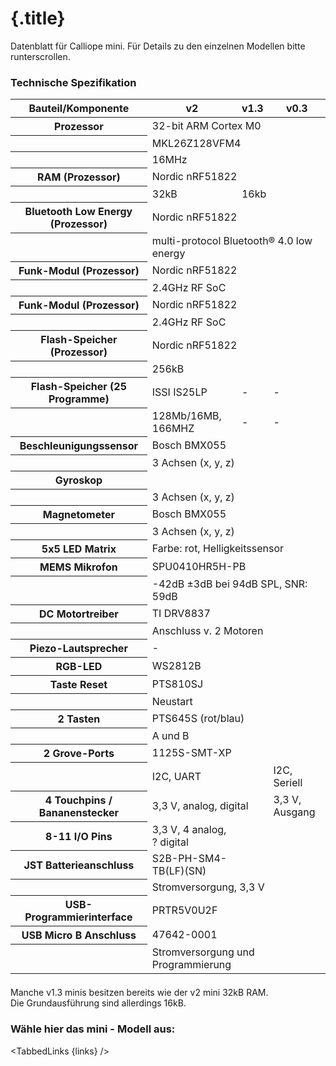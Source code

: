 
# {.title}

Datenblatt für Calliope mini. Für Details zu den einzelnen Modellen bitte runterscrollen.

### Technische Spezifikation

<table>
    <thead>
        <tr>
          <th>Bauteil/Komponente</th>
          <th>v2</th>
          <th>v1.3</th>
          <th>v0.3</th>
        </tr>
    </thead>
    <tbody>
        <tr>
          <th>Prozessor</th>
          <td colspan="3">32-bit ARM Cortex M0</td>
        </tr>
        <tr>
          <th></th>
          <td colspan="3">MKL26Z128VFM4</td>
        </tr>
        <tr>
          <th></th>
          <td colspan="3">16MHz</td>
        </tr>
        <tr>
          <th>RAM (Prozessor)</th>
          <td colspan="3">Nordic nRF51822</td>
        </tr>
        <tr>
          <th></th>
          <td>32kB</td>
          <td colspan="2">16kb</td>
        </tr>
        <tr>
          <th>Bluetooth Low Energy (Prozessor)</th>
          <td colspan="3">Nordic nRF51822</td>
        </tr>
        <tr>
          <th></th>
          <td colspan="3">multi-protocol Bluetooth® 4.0 low energy</td>
        </tr>
         <tr>
          <th>Funk-Modul (Prozessor)</th>
          <td colspan="3">Nordic nRF51822</td>
        </tr>
        <tr>
          <th></th>
          <td colspan="3">2.4GHz RF SoC</td>
        </tr>
        <tr>
          <th>Funk-Modul (Prozessor)</th>
          <td colspan="3">Nordic nRF51822</td>
        </tr>
        <tr>
          <th></th>
          <td colspan="3">2.4GHz RF SoC</td>
        </tr>
        <tr>
          <th>Flash-Speicher (Prozessor)</th>
          <td colspan="3">Nordic nRF51822</td>
        </tr>
        <tr>
          <th></th>
          <td colspan="3">256kB</td>
        </tr>
        <tr>
          <th>Flash-Speicher (25 Programme)</th>
          <td>ISSI IS25LP</td>
          <td>-</td>
          <td>-</td>
        </tr>
        <tr>
          <th></th>
          <td>128Mb/16MB, 166MHZ</td>
          <td>-</td>
          <td>-</td>
        </tr>
        <tr>
          <th>Beschleunigungssensor</th>
          <td colspan="3">Bosch BMX055</td>
        </tr>
        <tr>
          <th></th>
          <td colspan="3">3 Achsen (x, y, z)</td>
        </tr>
        <tr>
          <th>Gyroskop</th>
        </tr>
        <tr>
          <th></th>
          <td colspan="3">3 Achsen (x, y, z)</td>
        </tr>
        <tr>
          <th>Magnetometer</th>
          <td colspan="3">Bosch BMX055</td>
        </tr>
        <tr>
          <th></th>
          <td colspan="3">3 Achsen (x, y, z)</td>
        </tr>
         <tr>
          <th>5x5 LED Matrix</th>
          <td colspan="3">Farbe: rot, Helligkeitssensor</td>
        </tr><tr>
          <th>MEMS Mikrofon</th>
          <td colspan="3">SPU0410HR5H-PB</td>
        </tr>
        <tr>
          <th></th>
          <td colspan="3">-42dB ±3dB bei 94dB SPL, SNR: 59dB</td>
        </tr>
        <tr>
          <th>DC Motortreiber</th>
          <td colspan="3">TI DRV8837</td>
        </tr>
        <tr>
          <th></th>
          <td colspan="3">Anschluss v. 2 Motoren</td>
        </tr>
        <tr>
          <th>Piezo-Lautsprecher</th>
          <td>-</td>
        </tr>
        <tr>
          <th>RGB-LED</th>
          <td>WS2812B</td>
        </tr>
        <tr>
          <th>Taste Reset</th>
          <td colspan="3">PTS810SJ</td>
        </tr>
        <tr>
          <th></th>
          <td colspan="3">Neustart</td>
        </tr>
        <tr>
          <th>2 Tasten</th>
          <td colspan="3">PTS645S (rot/blau)</td>
        </tr>
        <tr>
          <th></th>
          <td colspan="3">A und B</td>
        </tr>
        <tr>
          <th>2 Grove-Ports</th>
          <td colspan="3">1125S-SMT-XP</td>
        </tr>
        <tr>
          <th></th>
          <td colspan="2">I2C, UART</td>
          <td>I2C, Seriell</td>
        </tr>
        <tr>
          <th>4 Touchpins / Bananenstecker</th>
          <td colspan="2">3,3 V, analog, digital</td>
          <td>3,3 V, Ausgang</td>
        </tr>
        <tr>
          <th>8-11 I/O Pins	</th>
          <td>3,3 V, 4 analog, ? digital</td>
        </tr>
        <tr>
          <th>JST Batterieanschluss</th>
          <td>S2B-PH-SM4-TB(LF)(SN)</td>
        </tr>
        <tr>
          <th></th>
          <td colspan="3">Stromversorgung, 3,3 V</td>
        </tr>
        <tr>
          <th>USB-Programmierinterface	</th>
          <td>PRTR5V0U2F</td>
        </tr>
        <tr>
          <th>USB Micro B Anschluss	</th>
          <td>47642-0001</td>
        </tr>
        <tr>
          <th></th>
          <td colspan="3">Stromversorgung und Programmierung	</td>
        </tr>
    </tbody>
    <tfoot>
        <tr>
        </tr>
        <tr>
          <td colspan="3"></td>
        </tr>
    </tfoot>
</table>

<script>

  const libs = ['v2.0', 'v1.3', 'v0.3'];

  let links = libs
    .map(lib => ({ 
      title: lib, 
      href: `/docs/hardware/datenblatt/${lib}`
    }));
</script>


<Box type='info'>
Manche v1.3 minis besitzen bereits wie der v2 mini 32kB RAM.<br>Die Grundausführung sind allerdings 16kB.
</Box>

### Wähle hier das mini - Modell aus:
<TabbedLinks {links} />

<slot />

